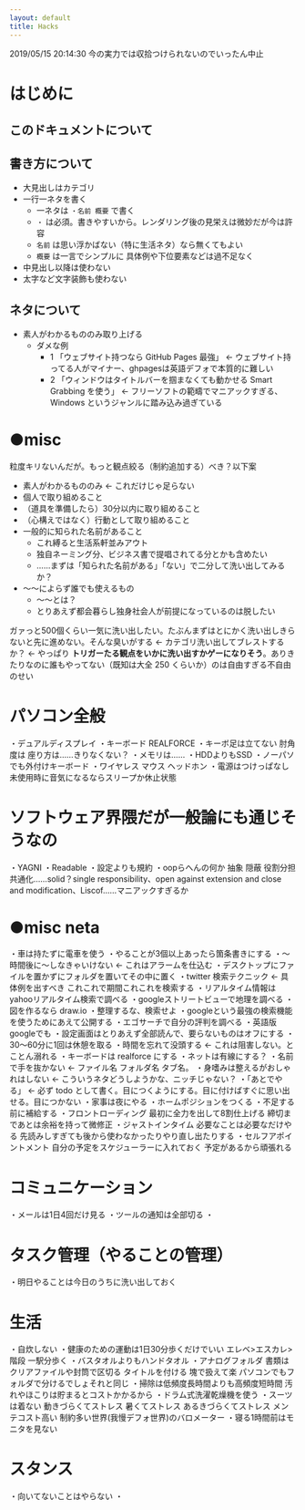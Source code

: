 ```yaml
---
layout: default
title: Hacks
---
```


2019/05/15 20:14:30 今の実力では収拾つけられないのでいったん中止

# はじめに

## このドキュメントについて

## 書き方について
- 大見出しはカテゴリ
- 一行一ネタを書く
  - 一ネタは `・名前 概要` で書く
  - `・` は必須。書きやすいから。レンダリング後の見栄えは微妙だが今は許容
  - `名前` は思い浮かばない（特に生活ネタ）なら無くてもよい
  - `概要` は一言でシンプルに 具体例や下位要素などは過不足なく
- 中見出し以降は使わない
- 太字など文字装飾も使わない

## ネタについて
- 素人がわかるもののみ取り上げる
  - ダメな例
    - 1 「ウェブサイト持つなら GitHub Pages 最強」 ← ウェブサイト持ってる人がマイナー、ghpagesは英語デフォで本質的に難しい
    - 2 「ウィンドウはタイトルバーを掴まなくても動かせる Smart Grabbing を使う」 ← フリーソフトの範疇でマニアックすぎる、Windows というジャンルに踏み込み過ぎている

# ●misc
粒度キリないんだが。もっと観点絞る（制約追加する）べき？以下案

- 素人がわかるもののみ ← これだけじゃ足らない
- 個人で取り組めること
- （道具を準備したら）30分以内に取り組めること
- （心構えではなく）行動として取り組めること
- 一般的に知られた名前があること
  - これ縛ると生活系軒並みアウト
  - 独自ネーミング分、ビジネス書で提唱されてる分とかも含めたい
  - ……まずは「知られた名前がある」「ない」で二分して洗い出してみるか？
- ～～によらず誰でも使えるもの
  - ～～とは？
  - とりあえず都会暮らし独身社会人が前提になっているのは脱したい

ガァっと500個くらい一気に洗い出したい。たぶんまずはとにかく洗い出しきらないと先に進めない。そんな臭いがする ← カテゴリ洗い出してブレストするか？ ← やっぱり **トリガーたる観点をいかに洗い出すかゲーになりそう**。ありきたりなのに誰もやってない（既知は大全 250 くらいか）のは自由すぎる不自由のせい

# パソコン全般
・デュアルディスプレイ
・キーボード REALFORCE
・キーボ足は立てない 肘角度は 座り方は……きりなくない？
・メモリは……
・HDDよりもSSD
・ノーパソでも外付けキーボード
・ワイヤレス マウス ヘッドホン
・電源はつけっぱなし 未使用時に音気になるならスリープか休止状態

# ソフトウェア界隈だが一般論にも通じそうなの
・YAGNI
・Readable
・設定よりも規約
・oopらへんの何か 抽象 隠蔽 役割分担 共通化……solid？single responsibility、open against extension and close and modification、Liscof……マニアックすぎるか

# ●misc neta
・車は持たずに電車を使う
・やることが3個以上あったら箇条書きにする
・～時間後に～しなきゃいけない ← これはアラームを仕込む
・デスクトップにファイルを置かずにフォルダを置いてその中に置く
・twitter 検索テクニック ← 具体例を出すべき これこれで期間これこれを検索する
・リアルタイム情報はyahooリアルタイム検索で調べる
・googleストリートビューで地理を調べる
・図を作るなら draw.io
・整理するな、検索せよ
・googleという最強の検索機能を使うためにあえて公開する
・エゴサーチで自分の評判を調べる
・英語版googleでも
・設定画面はとりあえず全部読んで、要らないものはオフにする
・30～60分に1回は休憩を取る
・時間を忘れて没頭する ← これは阻害しない。とことん溺れる
・キーボードは realforce にする
・ネットは有線にする？
・名前で手を抜かない ← ファイル名 フォルダ名 タブ名。
・身嗜みは整えるがおしゃれはしない ← こういうネタどうしようかな、ニッチじゃない？
・「あとでやる」 ← 必ず todo として書く。目につくようにする。目に付けばすぐに思い出せる。目につかない
・家事は夜にやる
・ホームポジションをつくる
・不足する前に補給する
・フロントローディング 最初に全力を出して8割仕上げる 締切まであとは余裕を持って微修正
・ジャストインタイム 必要なことは必要なだけやる 先読みしすぎても後から使わなかったりやり直し出たりする
・セルフアポイントメント 自分の予定をスケジューラーに入れておく 予定があるから頑張れる

# コミュニケーション
・メールは1日4回だけ見る
・ツールの通知は全部切る
・

# タスク管理（やることの管理）
・明日やることは今日のうちに洗い出しておく

# 生活
・自炊しない
・健康のための運動は1日30分歩くだけでいい エレベ>エスカレ>階段 一駅分歩く
・バスタオルよりもハンドタオル
・アナログフォルダ 書類はクリアファイルや封筒で区切る タイトルを付ける 塊で扱えて楽 パソコンでもフォルダで分けるでしょそれと同じ
・掃除は低頻度長時間よりも高頻度短時間 汚れやほこりは貯まるとコストかかるから
・ドラム式洗濯乾燥機を使う
・スーツは着ない 動きづらくてストレス 暑くてストレス あるきづらくてストレス メンテコスト高い 制約多い世界(我慢デフォ世界)のバロメーター
・寝る1時間前はモニタを見ない

# スタンス
・向いてないことはやらない
・
